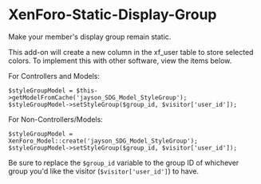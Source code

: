 # XenForo-Static-Display-Group
Make your member's display group remain static.

This add-on will create a new column in the xf_user table to store selected colors. To implement this with other software, view the items below.

For Controllers and Models:
```
$styleGroupModel = $this->getModelFromCache('jayson_SDG_Model_StyleGroup');
$styleGroupModel->setStyleGroup($group_id, $visitor['user_id']);
```

For Non-Controllers/Models:
```
$styleGroupModel = XenForo_Model::create('jayson_SDG_Model_StyleGroup');
$styleGroupModel->setStyleGroup($group_id, $visitor['user_id']);
```

Be sure to replace the `$group_id` variable to the group ID of whichever group you'd like the visitor (`$visitor['user_id']`) to have.
